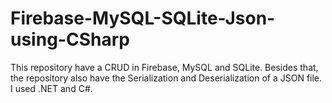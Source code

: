 # Firebase-MySQL-SQLite-Json-using-CSharp
This repository have a CRUD in Firebase, MySQL and SQLite. Besides that, the repository also have the Serialization and Deserialization of a JSON file. I used .NET and C#.
